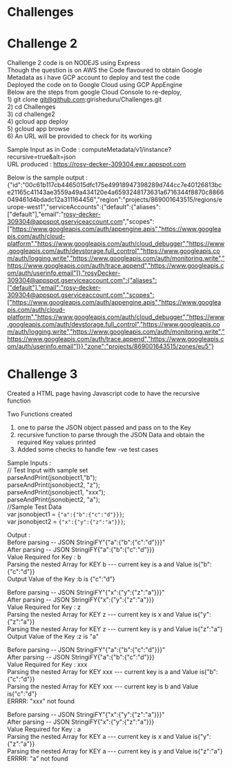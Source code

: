 # Challenges
# Challenge 2
  Challenge 2 code is on NODEJS using Express<br/>
  Though the question is on AWS the Code flavoured to obtain Google Metadata as i have GCP account to deploy and test the code<br/>
  Deployed the code on to Google Cloud using GCP AppEngine <br/>
  Below are the steps from google Cloud Console to re-deploy, <br/>
    1) git clone git@github.com:girisheduru/Challenges.git<br/>
    2) cd Challenges<br/> 
    3) cd challenge2<br/>
    4) gcloud app deploy<br/>
    5) gcloud app browse<br/>
    6) An URL will be provided to check for its working <br/>
 
 Sample Input as in Code : computeMetadata/v1/instance?recursive=true&alt=json <br/>
 URL produced : https://rosy-decker-309304.ew.r.appspot.com
 
 Below is the sample output : 
 {"id":"00c61b117cb4465015dfc175e49918947398289d744cc7e40126813bce21165c41143ae3559a49a434120e4a6593248173631a6716344f8870c8866049461d4bdadc12a311164456","region":"projects/869001643515/regions/europe-west1","serviceAccounts":{"default":{"aliases":["default"],"email":"rosy-decker-309304@appspot.gserviceaccount.com","scopes":["https://www.googleapis.com/auth/appengine.apis","https://www.googleapis.com/auth/cloud-platform","https://www.googleapis.com/auth/cloud_debugger","https://www.googleapis.com/auth/devstorage.full_control","https://www.googleapis.com/auth/logging.write","https://www.googleapis.com/auth/monitoring.write","https://www.googleapis.com/auth/trace.append","https://www.googleapis.com/auth/userinfo.email"]},"rosyDecker-309304@appspot.gserviceaccount.com":{"aliases":["default"],"email":"rosy-decker-309304@appspot.gserviceaccount.com","scopes":["https://www.googleapis.com/auth/appengine.apis","https://www.googleapis.com/auth/cloud-platform","https://www.googleapis.com/auth/cloud_debugger","https://www.googleapis.com/auth/devstorage.full_control","https://www.googleapis.com/auth/logging.write","https://www.googleapis.com/auth/monitoring.write","https://www.googleapis.com/auth/trace.append","https://www.googleapis.com/auth/userinfo.email"]}},"zone":"projects/869001643515/zones/eu5"} <br/>
  
# Challenge 3 
Created a HTML page having Javascript code to have the recursive function <br/>

Two Functions created<br/>
1) one to parse the JSON object passed and pass on to the Key <br/>
2) recursive function to parse through the JSON Data and obtain the required Key values printed <br/>
3) Added some checks to handle few -ve test cases 

Sample Inputs :<br/>
 // Test Input with sample set<br/>
    parseAndPrint(jsonobject1,"b");<br/>
    parseAndPrint(jsonobject2, "z");<br/>
    parseAndPrint(jsonobject1, "xxx");<br/>
    parseAndPrint(jsonobject2, "a");<br/>
//Sample Test Data<br/>
    var jsonobject1 = `{"a":{"b":{"c":"d"}}}`;<br/>
    var jsonobject2 = `{"x":{"y":{"z":"a"}}}`;<br/>
    
Output : <br/>
Before parsing -- JSON StringiFY"{\"a\":{\"b\":{\"c\":\"d\"}}}"<br/>
After parsing -- JSON StringiFY{"a":{"b":{"c":"d"}}}<br/>
Value Required for Key : b<br/>
Parsing the nested Array for KEY b --- current key is a and Value is{"b":{"c":"d"}}<br/>
Output Value of the Key :b is {"c":"d"}<br/>

Before parsing -- JSON StringiFY"{\"x\":{\"y\":{\"z\":\"a\"}}}"<br/>
After parsing -- JSON StringiFY{"x":{"y":{"z":"a"}}}<br/>
Value Required for Key : z<br/>
Parsing the nested Array for KEY z --- current key is x and Value is{"y":{"z":"a"}}<br/>
Parsing the nested Array for KEY z --- current key is y and Value is{"z":"a"}<br/>
Output Value of the Key :z is "a"<br/>

Before parsing -- JSON StringiFY"{\"a\":{\"b\":{\"c\":\"d\"}}}"<br/>
After parsing -- JSON StringiFY{"a":{"b":{"c":"d"}}}<br/>
Value Required for Key : xxx<br/>
Parsing the nested Array for KEY xxx --- current key is a and Value is{"b":{"c":"d"}}<br/>
Parsing the nested Array for KEY xxx --- current key is b and Value is{"c":"d"}<br/>
ERRRR: "xxx" not found<br/>

Before parsing -- JSON StringiFY"{\"x\":{\"y\":{\"z\":\"a\"}}}"<br/>
After parsing -- JSON StringiFY{"x":{"y":{"z":"a"}}}<br/>
Value Required for Key : a<br/>
Parsing the nested Array for KEY a --- current key is x and Value is{"y":{"z":"a"}}<br/>
Parsing the nested Array for KEY a --- current key is y and Value is{"z":"a"}<br/>
ERRRR: "a" not found<br/>
